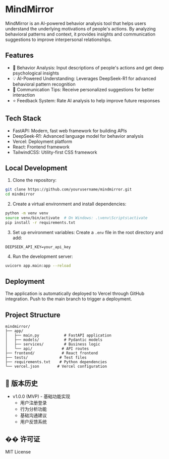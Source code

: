 # MindMirror

MindMirror is an AI-powered behavior analysis tool that helps users understand the underlying motivations of people's actions. By analyzing behavioral patterns and context, it provides insights and communication suggestions to improve interpersonal relationships.

## Features

- 🧠 Behavior Analysis: Input descriptions of people's actions and get deep psychological insights
- 💡 AI-Powered Understanding: Leverages DeepSeek-R1 for advanced behavioral pattern recognition
- 🤝 Communication Tips: Receive personalized suggestions for better interaction
- ⭐ Feedback System: Rate AI analysis to help improve future responses

## Tech Stack

- FastAPI: Modern, fast web framework for building APIs
- DeepSeek-R1: Advanced language model for behavior analysis
- Vercel: Deployment platform
- React: Frontend framework
- TailwindCSS: Utility-first CSS framework

## Local Development

1. Clone the repository:
```bash
git clone https://github.com/yourusername/mindmirror.git
cd mindmirror
```

2. Create a virtual environment and install dependencies:
```bash
python -m venv venv
source venv/bin/activate  # On Windows: .\venv\Scripts\activate
pip install -r requirements.txt
```

3. Set up environment variables:
Create a `.env` file in the root directory and add:
```
DEEPSEEK_API_KEY=your_api_key
```

4. Run the development server:
```bash
uvicorn app.main:app --reload
```

## Deployment

The application is automatically deployed to Vercel through GitHub integration. Push to the main branch to trigger a deployment.

## Project Structure

```
mindmirror/
├── app/
│   ├── main.py           # FastAPI application
│   ├── models/           # Pydantic models
│   ├── services/         # Business logic
│   └── api/             # API routes
├── frontend/            # React frontend
├── tests/              # Test files
├── requirements.txt    # Python dependencies
└── vercel.json        # Vercel configuration
```

## 📝 版本历史

- v1.0.0 (MVP) - 基础功能实现
  - 用户注册登录
  - 行为分析功能
  - 基础沟通建议
  - 用户反馈系统

## �� 许可证

MIT License 